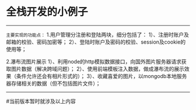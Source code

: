 # 全栈开发的小例子
---

`主要实现的功能点：`
1.用户管理分注册和登陆两块，细分包括了：
	1）、注册时账户及邮箱的校验、密码加密等；
	2）、登陆时账户及密码的校验、session及cookie的使用等；

2.瀑布流图片展示
	1）、利用node的http模拟数据接口，向国外图片服务器请求获取图片数据（解决跨域问题）；
	2）、使用前端模板注入数据，做成瀑布流的展示效果（条件允许还会有相片形式的）；
	3）、收藏喜爱的图片，以mongodb本地服务器存储相关的数据（但不包括图片文件）；

---

#当前版本暂时就涉及以上内容
